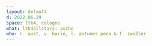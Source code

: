 ```yaml
---
layout: default
d: 2022.06.29
space: ltk4, cologne
what: ltk4allstars: asche
who: r. aust, v. barié, l. antunes pena & f. zwißler
---
```

